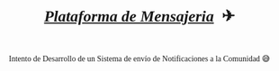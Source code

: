 <h1 style="text-align:center"><span style="font-family:Comic Sans MS,cursive"><u><em><strong>Plataforma de Mensajeria</strong></em></u>&nbsp;&nbsp;✈</span></h1>

<p style="text-align:center">&nbsp;</p>

<p style="text-align:center"><span style="font-family:Comic Sans MS,cursive"><span style="font-size:14px">Intento de Desarrollo de un Sistema de env&iacute;o de Notificaciones a la Comunidad&nbsp;</span></span>😅</p>